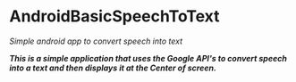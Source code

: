 # AndroidBasicSpeechToText
*Simple android app to convert speech into text*



***This is a simple application that uses the Google API's to convert speech into a text and then displays it at the Center of screen.***




